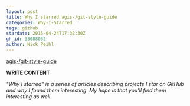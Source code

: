 ```yaml
---
layout: post
title: Why I starred agis-/git-style-guide
categories: Why-I-Starred
tags: github
stardate: 2015-04-24T17:32:30Z
gh_id: 33088032
author: Nick Peihl
---
```


[agis-/git-style-guide](star.repo.html_url)

**WRITE CONTENT**

*"Why I starred" is a series of articles describing projects I star on GitHub and why I found them interesting. My hope is that you'll find them interesting as well.*

